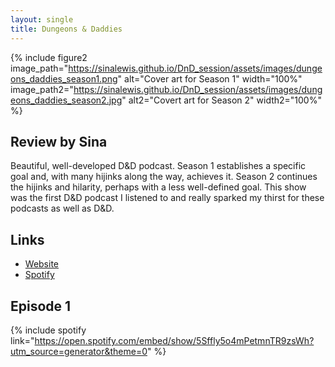 ```yaml
---
layout: single
title: Dungeons & Daddies
---
```


{% include figure2 image_path="https://sinalewis.github.io/DnD_session/assets/images/dungeons_daddies_season1.png" alt="Cover art for Season 1" width="100%" image_path2="https://sinalewis.github.io/DnD_session/assets/images/dungeons_daddies_season2.jpg" alt2="Covert art for Season 2" width2="100%" %}

## Review by Sina

Beautiful, well-developed D&D podcast. Season 1 establishes a specific goal and, with many hijinks along the way, achieves it. Season 2 continues the hijinks and hilarity, perhaps with a less well-defined goal. This show was the first D&D podcast I listened to and really sparked my thirst for these podcasts as well as D&D. 

## Links

- [Website](https://www.dungeonsanddaddies.com/)
- [Spotify](https://open.spotify.com/show/5Sffly5o4mPetmnTR9zsWh?si=728e4d1e36c84a6f)

## Episode 1

{% include spotify link="https://open.spotify.com/embed/show/5Sffly5o4mPetmnTR9zsWh?utm_source=generator&theme=0" %}

